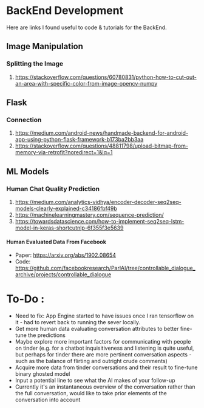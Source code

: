 # BackEnd Development
Here are links I found useful to code &amp; tutorials for the BackEnd.

## Image Manipulation
### Splitting the Image
1. https://stackoverflow.com/questions/60780831/python-how-to-cut-out-an-area-with-specific-color-from-image-opencv-numpy

## Flask
### Connection
1. https://medium.com/android-news/handmade-backend-for-android-app-using-python-flask-framework-b173ba2bb3aa
2. https://stackoverflow.com/questions/48811798/upload-bitmap-from-memory-via-retrofit?noredirect=1&lq=1

## ML Models
### Human Chat Quality Prediction
1. https://medium.com/analytics-vidhya/encoder-decoder-seq2seq-models-clearly-explained-c34186fbf49b
2. https://machinelearningmastery.com/sequence-prediction/
3. https://towardsdatascience.com/how-to-implement-seq2seq-lstm-model-in-keras-shortcutnlp-6f355f3e5639
#### Human Evaluated Data From Facebook
* Paper: https://arxiv.org/abs/1902.08654
* Code: https://github.com/facebookresearch/ParlAI/tree/controllable_dialogue_archive/projects/controllable_dialogue

# To-Do : 
* Need to fix: App Engine started to have issues once I ran tensorflow on it - had to revert back to running the sever locally. 
* Get more human data evaluating conversation attributes to better fine-tune the predictions
* Maybe explore more important factors for communicating with people on tinder (e.g. for a chatbot inquisitiveness and listening is quite useful, but perhaps for tinder there are more pertinent conversation aspects - such as the balance of flirting and outright crude comments)
* Acquire more data from tinder conversations and their result to fine-tune binary ghosted model
* Input a potential line to see what the AI makes of your follow-up
* Currently it's an instantaneous overview of the conversation rather than the full conversation, would like to take prior elements of the conversation into account

